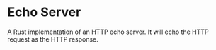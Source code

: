 # Echo Server

A Rust implementation of an HTTP echo server.  It will echo the HTTP request as the HTTP response.
